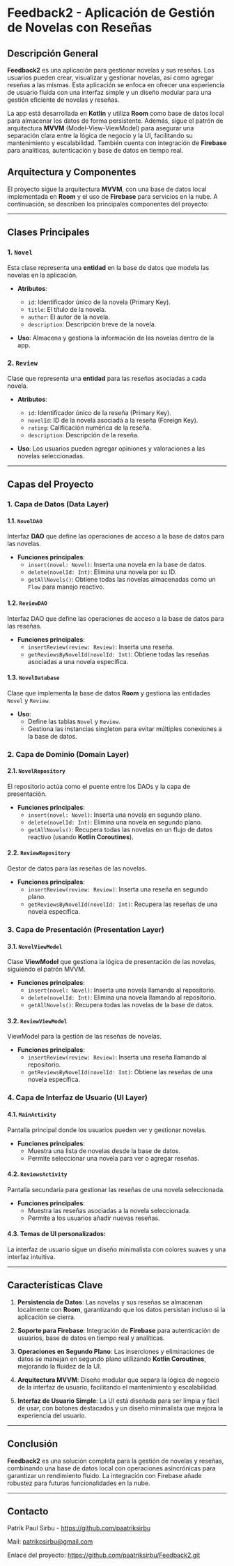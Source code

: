 # **Feedback2 - Aplicación de Gestión de Novelas con Reseñas**

## **Descripción General**

**Feedback2** es una aplicación para gestionar novelas y sus reseñas. Los usuarios pueden crear, visualizar y gestionar novelas, así como agregar reseñas a las mismas. Esta aplicación se enfoca en ofrecer una experiencia de usuario fluida con una interfaz simple y un diseño modular para una gestión eficiente de novelas y reseñas.

La app está desarrollada en **Kotlin** y utiliza **Room** como base de datos local para almacenar los datos de forma persistente. Además, sigue el patrón de arquitectura **MVVM** (Model-View-ViewModel) para asegurar una separación clara entre la lógica de negocio y la UI, facilitando su mantenimiento y escalabilidad. También cuenta con integración de **Firebase** para analíticas, autenticación y base de datos en tiempo real.

## **Arquitectura y Componentes**

El proyecto sigue la arquitectura **MVVM**, con una base de datos local implementada en **Room** y el uso de **Firebase** para servicios en la nube. A continuación, se describen los principales componentes del proyecto:

---

## **Clases Principales**

### 1. **`Novel`**
Esta clase representa una **entidad** en la base de datos que modela las novelas en la aplicación.

- **Atributos**:
    - `id`: Identificador único de la novela (Primary Key).
    - `title`: El título de la novela.
    - `author`: El autor de la novela.
    - `description`: Descripción breve de la novela.

- **Uso**: Almacena y gestiona la información de las novelas dentro de la app.

### 2. **`Review`**
Clase que representa una **entidad** para las reseñas asociadas a cada novela.

- **Atributos**:
    - `id`: Identificador único de la reseña (Primary Key).
    - `novelId`: ID de la novela asociada a la reseña (Foreign Key).
    - `rating`: Calificación numérica de la reseña.
    - `description`: Descripción de la reseña.

- **Uso**: Los usuarios pueden agregar opiniones y valoraciones a las novelas seleccionadas.

---

## **Capas del Proyecto**

### **1. Capa de Datos (Data Layer)**

#### 1.1. **`NovelDAO`**
Interfaz **DAO** que define las operaciones de acceso a la base de datos para las novelas.

- **Funciones principales**:
    - `insert(novel: Novel)`: Inserta una novela en la base de datos.
    - `delete(novelId: Int)`: Elimina una novela por su ID.
    - `getAllNovels()`: Obtiene todas las novelas almacenadas como un `Flow` para manejo reactivo.

#### 1.2. **`ReviewDAO`**
Interfaz DAO que define las operaciones de acceso a la base de datos para las reseñas.

- **Funciones principales**:
    - `insertReview(review: Review)`: Inserta una reseña.
    - `getReviewsByNovelId(novelId: Int)`: Obtiene todas las reseñas asociadas a una novela específica.

#### 1.3. **`NovelDatabase`**
Clase que implementa la base de datos **Room** y gestiona las entidades `Novel` y `Review`.

- **Uso**:
    - Define las tablas `Novel` y `Review`.
    - Gestiona las instancias singleton para evitar múltiples conexiones a la base de datos.

### **2. Capa de Dominio (Domain Layer)**

#### 2.1. **`NovelRepository`**
El repositorio actúa como el puente entre los DAOs y la capa de presentación.

- **Funciones principales**:
    - `insert(novel: Novel)`: Inserta una novela en segundo plano.
    - `delete(novelId: Int)`: Elimina una novela en segundo plano.
    - `getAllNovels()`: Recupera todas las novelas en un flujo de datos reactivo (usando **Kotlin Coroutines**).

#### 2.2. **`ReviewRepository`**
Gestor de datos para las reseñas de las novelas.

- **Funciones principales**:
    - `insertReview(review: Review)`: Inserta una reseña en segundo plano.
    - `getReviewsByNovelId(novelId: Int)`: Recupera las reseñas de una novela específica.

### **3. Capa de Presentación (Presentation Layer)**

#### 3.1. **`NovelViewModel`**
Clase **ViewModel** que gestiona la lógica de presentación de las novelas, siguiendo el patrón MVVM.

- **Funciones principales**:
    - `insert(novel: Novel)`: Inserta una novela llamando al repositorio.
    - `delete(novelId: Int)`: Elimina una novela llamando al repositorio.
    - `getAllNovels()`: Recupera todas las novelas de la base de datos.

#### 3.2. **`ReviewViewModel`**
ViewModel para la gestión de las reseñas de novelas.

- **Funciones principales**:
    - `insertReview(review: Review)`: Inserta una reseña llamando al repositorio.
    - `getReviewsByNovelId(novelId: Int)`: Obtiene las reseñas de una novela específica.

### **4. Capa de Interfaz de Usuario (UI Layer)**

#### 4.1. **`MainActivity`**
Pantalla principal donde los usuarios pueden ver y gestionar novelas.

- **Funciones principales**:
    - Muestra una lista de novelas desde la base de datos.
    - Permite seleccionar una novela para ver o agregar reseñas.

#### 4.2. **`ReviewsActivity`**
Pantalla secundaria para gestionar las reseñas de una novela seleccionada.

- **Funciones principales**:
    - Muestra las reseñas asociadas a la novela seleccionada.
    - Permite a los usuarios añadir nuevas reseñas.

#### 4.3. **Temas de UI personalizados**:
La interfaz de usuario sigue un diseño minimalista con colores suaves y una interfaz intuitiva.

---

## **Características Clave**

1. **Persistencia de Datos**: Las novelas y sus reseñas se almacenan localmente con **Room**, garantizando que los datos persistan incluso si la aplicación se cierra.
  
2. **Soporte para Firebase**: Integración de **Firebase** para autenticación de usuarios, base de datos en tiempo real y analíticas.
  
3. **Operaciones en Segundo Plano**: Las inserciones y eliminaciones de datos se manejan en segundo plano utilizando **Kotlin Coroutines**, mejorando la fluidez de la UI.
  
4. **Arquitectura MVVM**: Diseño modular que separa la lógica de negocio de la interfaz de usuario, facilitando el mantenimiento y escalabilidad.
  
5. **Interfaz de Usuario Simple**: La UI está diseñada para ser limpia y fácil de usar, con botones destacados y un diseño minimalista que mejora la experiencia del usuario.

---

## **Conclusión**

**Feedback2** es una solución completa para la gestión de novelas y reseñas, combinando una base de datos local con operaciones asincrónicas para garantizar un rendimiento fluido. La integración con Firebase añade robustez para futuras funcionalidades en la nube.

---

## **Contacto**

Patrik Paul Sirbu - https://github.com/paatriksirbu

Mail: patrikpsirbu@gmail.com

Enlace del proyecto: https://github.com/paatriksirbu/Feedback2.git
